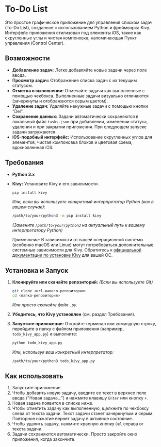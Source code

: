 # To-Do List 

Это простое графическое приложение для управления списком задач (To-Do List), созданное с использованием Python и фреймворка Kivy. Интерфейс приложения стилизован под элементы iOS, такие как скругленные углы и чистая компоновка, напоминающая Пункт управления (Control Center).



## Возможности

*   **Добавление задач:** Легко добавляйте новые задачи через поле ввода.
*   **Просмотр задач:** Отображение списка задач с их текущим статусом.
*   **Отметка о выполнении:** Отмечайте задачи как выполненные с помощью чекбокса. Выполненные задачи визуально отличаются (зачеркнуты и отображаются серым цветом).
*   **Удаление задач:** Удаляйте ненужные задачи с помощью кнопки "Del".
*   **Сохранение данных:** Задачи автоматически сохраняются в локальный файл `tasks.json` при добавлении, изменении статуса, удалении и при закрытии приложения. При следующем запуске задачи загружаются.
*   **iOS-подобный интерфейс:** Использование скругленных углов для элементов, чистая компоновка блоков и цветовая схема, вдохновленная iOS.

## Требования

*   **Python 3.x**
*   **Kivy:** Установите Kivy и его зависимости.
    ```bash
    pip install kivy
    ```
    *Или, если вы используете конкретный интерпретатор Python (как в вашем случае):*
    ```bash
    /path/to/your/python3 -m pip install kivy
    ```
    *(Замените `/path/to/your/python3` на актуальный путь к вашему интерпретатору Python)*

    *Примечание:* В зависимости от вашей операционной системы (особенно macOS или Linux) могут потребоваться дополнительные системные зависимости для Kivy. Обратитесь к [официальной документации по установке Kivy](https://kivy.org/doc/stable/gettingstarted/installation.html) для вашей ОС.

## Установка и Запуск

1.  **Клонируйте или скачайте репозиторий:**
    *(Если вы используете Git)*
    ```bash
    git clone <url-вашего-репозитория>
    cd <папка-репозитория>
    ```
    *Или просто скачайте файл `.py`.*

2.  **Убедитесь, что Kivy установлен** (см. раздел Требования).

3.  **Запустите приложение:**
    Откройте терминал или командную строку, перейдите в папку с файлом приложения (например, `todo_kivy_app.py`) и выполните:
    ```bash
    python todo_kivy_app.py
    ```
    *Или, используя ваш конкретный интерпретатор:*
    ```bash
    /path/to/your/python3 todo_kivy_app.py
    ```

## Как использовать

1.  Запустите приложение.
2.  Чтобы добавить новую задачу, введите ее текст в верхнее поле ввода ("Новая задача...") и нажмите клавишу `Enter` или кнопку `+`.
3.  Новая задача появится в списке ниже.
4.  Чтобы отметить задачу как выполненную, щелкните по чекбоксу слева от текста задачи. Текст задачи станет зачеркнутым и серым. Повторное нажатие вернет задачу в активное состояние.
5.  Чтобы удалить задачу, нажмите красную кнопку `Del` справа от текста задачи.
6.  Задачи сохраняются автоматически. Просто закройте окно приложения, когда закончите.
